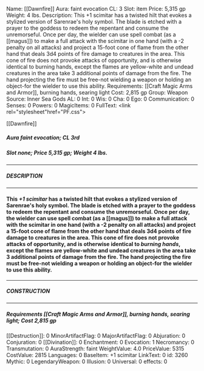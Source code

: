 Name: [[Dawnfire]]
Aura: faint evocation
CL: 3
Slot: item
Price: 5,315 gp
Weight: 4 lbs.
Description: This +1 scimitar has a twisted hilt that evokes a stylized version of Sarenrae's holy symbol. The blade is etched with a prayer to the goddess to redeem the repentant and consume the unremorseful. Once per day, the wielder can use spell combat (as a [[magus]]) to make a full attack with the scimitar in one hand (with a -2 penalty on all attacks) and project a 15-foot cone of flame from the other hand that deals 3d4 points of fire damage to creatures in the area. This cone of fire does not provoke attacks of opportunity, and is otherwise identical to burning hands, except the flames are yellow-white and undead creatures in the area take 3 additional points of damage from the fire. The hand projecting the fire must be free-not wielding a weapon or holding an object-for the wielder to use this ability.
Requirements: [[Craft Magic Arms and Armor]], burning hands, searing light
Cost: 2,815 gp
Group: Weapon
Source: Inner Sea Gods
AL: 0
Int: 0
Wis: 0
Cha: 0
Ego: 0
Communication: 0
Senses: 0
Powers: 0
MagicItems: 0
FullText: <link rel="stylesheet"href="PF.css"><div class="heading"><p class="alignleft">[[Dawnfire]]</p><div style="clear: both;"></div></div><div><h5><b>Aura </b>faint evocation; <b>CL </b>3rd</h5><h5><b>Slot </b>none; <b>Price </b>5,315 gp; <b>Weight </b>4 lbs.</h5></div><hr/><div><h5><b>DESCRIPTION</b></h5></div><hr/><div><h4><p>This <i>+1 scimitar</i> has a twisted hilt that evokes a stylized version of Sarenrae's holy symbol. The blade is etched with a prayer to the goddess to redeem the repentant and consume the unremorseful. Once per day, the wielder can use spell combat (as a [[magus]]) to make a full attack with the scimitar in one hand (with a -2 penalty on all attacks) and project a 15-foot cone of flame from the other hand that deals 3d4 points of fire damage to creatures in the area. This cone of fire does not provoke attacks of opportunity, and is otherwise identical to <i>burning hands</i>, except the flames are yellow-white and undead creatures in the area take 3 additional points of damage from the fire. The hand projecting the fire must be free-not wielding a weapon or holding an object-for the wielder to use this ability.</p></h4></div><hr/><div><h5><b>CONSTRUCTION</b></h5></div><hr/><div><h5><b>Requirements </b>[[Craft Magic Arms and Armor]], <i>burning hands</i>, <i>searing light</i>; <b>Cost </b>2,815 gp</h5></div>
[[Destruction]]: 0
MinorArtifactFlag: 0
MajorArtifactFlag: 0
Abjuration: 0
Conjuration: 0
[[Divination]]: 0
Enchantment: 0
Evocation: 1
Necromancy: 0
Transmutation: 0
AuraStrength: faint
WeightValue: 4.0
PriceValue: 5315
CostValue: 2815
Languages: 0
BaseItem: +1 scimitar
LinkText: 0
id: 3260
Mythic: 0
LegendaryWeapon: 0
Illusion: 0
Universal: 0
effects: 0
